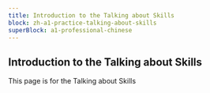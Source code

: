 ```yaml
---
title: Introduction to the Talking about Skills
block: zh-a1-practice-talking-about-skills
superBlock: a1-professional-chinese
---
```


## Introduction to the Talking about Skills

This page is for the Talking about Skills

